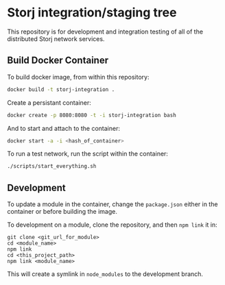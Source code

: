 Storj integration/staging tree
==============================

This repository is for development and integration testing of all of the
distributed Storj network services.

## Build Docker Container

To build docker image, from within this repository:


```bash
docker build -t storj-integration .
```

Create a persistant container:

```bash
docker create -p 8080:8080 -t -i storj-integration bash
```

And to start and attach to the container:

```bash
docker start -a -i <hash_of_container>
```

To run a test network, run the script within the container:

```bash
./scripts/start_everything.sh
```

## Development

To update a module in the container, change the `package.json` either in the container or
before building the image.

To development on a module, clone the repository, and then `npm link` it in:
```
git clone <git_url_for_module>
cd <module_name>
npm link
cd <this_project_path>
npm link <module_name>
```

This will create a symlink in `node_modules` to the development branch.
